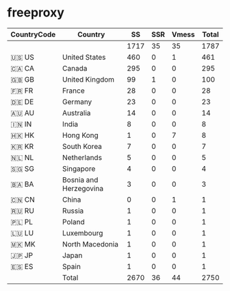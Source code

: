 # freeproxy

|CountryCode|Country|SS|SSR|Vmess|Total|
|  ----  | ----  |  ----  | ----  |  ----  | ----  |
| ||1717|35|35|1787|
|🇺🇸 US|United States|460|0|1|461|
|🇨🇦 CA|Canada|295|0|0|295|
|🇬🇧 GB|United Kingdom|99|1|0|100|
|🇫🇷 FR|France|28|0|0|28|
|🇩🇪 DE|Germany|23|0|0|23|
|🇦🇺 AU|Australia|14|0|0|14|
|🇮🇳 IN|India|8|0|0|8|
|🇭🇰 HK|Hong Kong|1|0|7|8|
|🇰🇷 KR|South Korea|7|0|0|7|
|🇳🇱 NL|Netherlands|5|0|0|5|
|🇸🇬 SG|Singapore|4|0|0|4|
|🇧🇦 BA|Bosnia and Herzegovina|3|0|0|3|
|🇨🇳 CN|China|0|0|1|1|
|🇷🇺 RU|Russia|1|0|0|1|
|🇵🇱 PL|Poland|1|0|0|1|
|🇱🇺 LU|Luxembourg|1|0|0|1|
|🇲🇰 MK|North Macedonia|1|0|0|1|
|🇯🇵 JP|Japan|1|0|0|1|
|🇪🇸 ES|Spain|1|0|0|1|
||Total|2670|36|44|2750|
